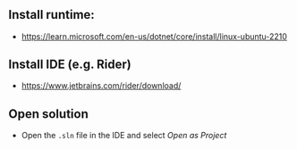#

## Install runtime:
- https://learn.microsoft.com/en-us/dotnet/core/install/linux-ubuntu-2210

## Install IDE (e.g. Rider)
- https://www.jetbrains.com/rider/download/

## Open solution
- Open the `.sln` file in the IDE and select  *Open as Project*

